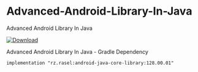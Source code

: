 # Advanced-Android-Library-In-Java
Advanced Android Library In Java

[ ![Download](https://api.bintray.com/packages/rzrasel/android-java-core-library-center/android-core-library/images/download.svg) ](https://bintray.com/rzrasel/android-java-core-library-center/android-core-library/_latestVersion)

Advanced Android Library In Java - Gradle Dependency
```android_gradle_dependency
implementation "rz.rasel:android-java-core-library:128.00.01"
```
